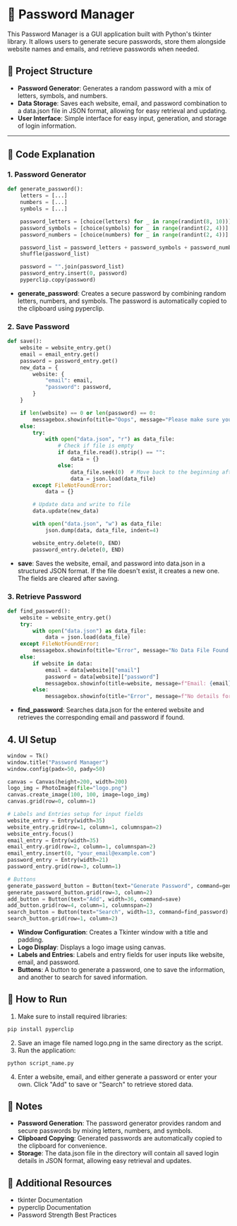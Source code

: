 # 🔐 Password Manager

This Password Manager is a GUI application built with Python's tkinter library. It allows users to generate secure passwords, store them alongside website names and emails, and retrieve passwords when needed.

## 📂 Project Structure

- **Password Generator**: Generates a random password with a mix of letters, symbols, and numbers.
- **Data Storage**: Saves each website, email, and password combination to a data.json file in JSON format, allowing for easy retrieval and updating.
- **User Interface**: Simple interface for easy input, generation, and storage of login information.

---

## 🔧 Code Explanation

### 1. Password Generator
```python
def generate_password():
    letters = [...]
    numbers = [...]
    symbols = [...]

    password_letters = [choice(letters) for _ in range(randint(8, 10))]
    password_symbols = [choice(symbols) for _ in range(randint(2, 4))]
    password_numbers = [choice(numbers) for _ in range(randint(2, 4))]

    password_list = password_letters + password_symbols + password_numbers
    shuffle(password_list)

    password = "".join(password_list)
    password_entry.insert(0, password)
    pyperclip.copy(password)
```
- **generate_password**: Creates a secure password by combining random letters, numbers, and symbols. The password is automatically copied to the clipboard using pyperclip.

### 2. Save Password
```python
def save():
    website = website_entry.get()
    email = email_entry.get()
    password = password_entry.get()
    new_data = {
        website: {
            "email": email,
            "password": password,
        }
    }

    if len(website) == 0 or len(password) == 0:
        messagebox.showinfo(title="Oops", message="Please make sure you haven't left any fields empty.")
    else:
        try:
            with open("data.json", "r") as data_file:
                # Check if file is empty
                if data_file.read().strip() == "":
                    data = {}
                else:
                    data_file.seek(0)  # Move back to the beginning after the read check
                    data = json.load(data_file)
        except FileNotFoundError:
            data = {}

        # Update data and write to file
        data.update(new_data)

        with open("data.json", "w") as data_file:
            json.dump(data, data_file, indent=4)

        website_entry.delete(0, END)
        password_entry.delete(0, END)
```
- **save**: Saves the website, email, and password into data.json in a structured JSON format. If the file doesn't exist, it creates a new one. The fields are cleared after saving.

### 3. Retrieve Password
```python
def find_password():
    website = website_entry.get()
    try:
        with open("data.json") as data_file:
            data = json.load(data_file)
    except FileNotFoundError:
        messagebox.showinfo(title="Error", message="No Data File Found.")
    else:
        if website in data:
            email = data[website]["email"]
            password = data[website]["password"]
            messagebox.showinfo(title=website, message=f"Email: {email}\nPassword: {password}")
        else:
            messagebox.showinfo(title="Error", message=f"No details for {website} exist.")
```
- **find_password**: Searches data.json for the entered website and retrieves the corresponding email and password if found.

## 4. UI Setup
```python
window = Tk()
window.title("Password Manager")
window.config(padx=50, pady=50)

canvas = Canvas(height=200, width=200)
logo_img = PhotoImage(file="logo.png")
canvas.create_image(100, 100, image=logo_img)
canvas.grid(row=0, column=1)

# Labels and Entries setup for input fields
website_entry = Entry(width=35)
website_entry.grid(row=1, column=1, columnspan=2)
website_entry.focus()
email_entry = Entry(width=35)
email_entry.grid(row=2, column=1, columnspan=2)
email_entry.insert(0, "your_email@example.com")
password_entry = Entry(width=21)
password_entry.grid(row=3, column=1)

# Buttons
generate_password_button = Button(text="Generate Password", command=generate_password)
generate_password_button.grid(row=3, column=2)
add_button = Button(text="Add", width=36, command=save)
add_button.grid(row=4, column=1, columnspan=2)
search_button = Button(text="Search", width=13, command=find_password)
search_button.grid(row=1, column=2)
```
- **Window Configuration**: Creates a Tkinter window with a title and padding.
- **Logo Display**: Displays a logo image using canvas.
- **Labels and Entries**: Labels and entry fields for user inputs like website, email, and password.
- **Buttons**: A button to generate a password, one to save the information, and another to search for saved information.

## 🚀 How to Run
1. Make sure to install required libraries:
```bash
pip install pyperclip
```
2. Save an image file named logo.png in the same directory as the script.
3. Run the application:
```bash
python script_name.py
```
4. Enter a website, email, and either generate a password or enter your own. Click "Add" to save or "Search" to retrieve stored data.

## 📝 Notes
- **Password Generation**: The password generator provides random and secure passwords by mixing letters, numbers, and symbols.
- **Clipboard Copying**: Generated passwords are automatically copied to the clipboard for convenience.
- **Storage**: The data.json file in the directory will contain all saved login details in JSON format, allowing easy retrieval and updates.

## 🔗 Additional Resources
- tkinter Documentation
- pyperclip Documentation
- Password Strength Best Practices
